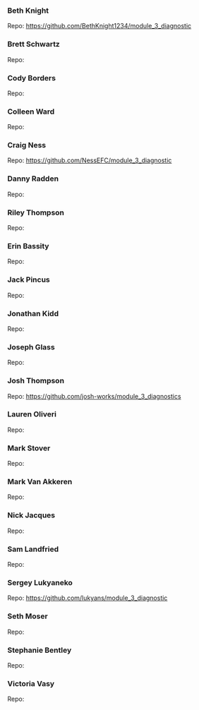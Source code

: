 ### Beth Knight
Repo: https://github.com/BethKnight1234/module_3_diagnostic

### Brett Schwartz
Repo:

### Cody Borders
Repo:

### Colleen Ward
Repo:

### Craig Ness
Repo: https://github.com/NessEFC/module_3_diagnostic

### Danny Radden
Repo:

### Riley Thompson
Repo:

### Erin Bassity
Repo:

### Jack Pincus
Repo:

### Jonathan Kidd
Repo:

### Joseph Glass
Repo:

### Josh Thompson
Repo: https://github.com/josh-works/module_3_diagnostics

### Lauren Oliveri
Repo:

### Mark Stover
Repo:

### Mark Van Akkeren
Repo:

### Nick Jacques
Repo:

### Sam Landfried
Repo:

### Sergey Lukyaneko
Repo: https://github.com/lukyans/module_3_diagnostic

### Seth Moser
Repo:

### Stephanie Bentley
Repo:

### Victoria Vasy
Repo:
